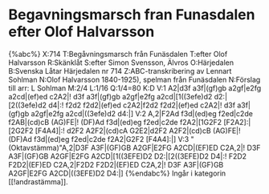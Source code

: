 # Begavningsmarsch fran Funasdalen efter Olof Halvarsson

{%abc%}
X:714
T:Begåvningsmarsch från Funäsdalen
T:efter Olof Halvarsson 
R:Skänklåt
S:efter Simon Svensson, Älvros
O:Härjedalen
B:Svenska Låtar Härjedalen nr 714
Z:ABC-transkribering av Lennart Sohlman
N:Olof Halvarsson 1840-1925), spelman från Funäsdalen
N:Förslag till arr: L Sohlman
M:2/4
L:1/16
Q:1/4=80
K:D
V:1
A2|d3f a3f|(gf)gb a2gf|e2fg a2cd|(ef)ed c2A2|!
d3f a3f|(gf)gb a2gf|e2fg a2cd|[1((3efe)d2 d2:|[2((3efe)d2 d4|:!
f2d2 f2d2|(ef)ed c2A2|f2d2 f2d2|(ef)ed c2A2|!
d3f a3f|(gf)gb a2gf|e2fg a2cd|((3efe)d2 d4:|]
V:2
A,2|F2Ad f3d|(ed)eg f2ed|c2de f2AB|(cd)cB (AG)FE|!
(DF)Ad f3d|(ed)eg f2ed|c2de f2A2|[1G2F2 [F2A2]:|[2G2F2 [F4A4]|:!
d2F2 A2F2|(cd)cA G2E2|d2F2 A2F2|(cd)cB (AG)FE|!
(DF)Ad f3d|(ed)eg f2ed|c2de f2A2|G2F2 [F4A4]:|]
V:3
"(Oktavstämma)"A,2|D3F A3F|(GF)GB A2GF|E2FG A2CD|(EF)ED C2A,2|!
D3F A3F|(GF)GB A2GF|E2FG A2CD|[1((3EFE)D2 D2:|[2((3EFE)D2 D4|:!
F2D2 F2D2|(EF)ED C2A,2|F2D2 F2D2|(EF)ED C2A,2|!
D3F A3F|(GF)GB A2GF|E2FG A2CD|((3EFE)D2 D4:|]
{%endabc%}
Ingår i kategorin [[!andrastämma]].
